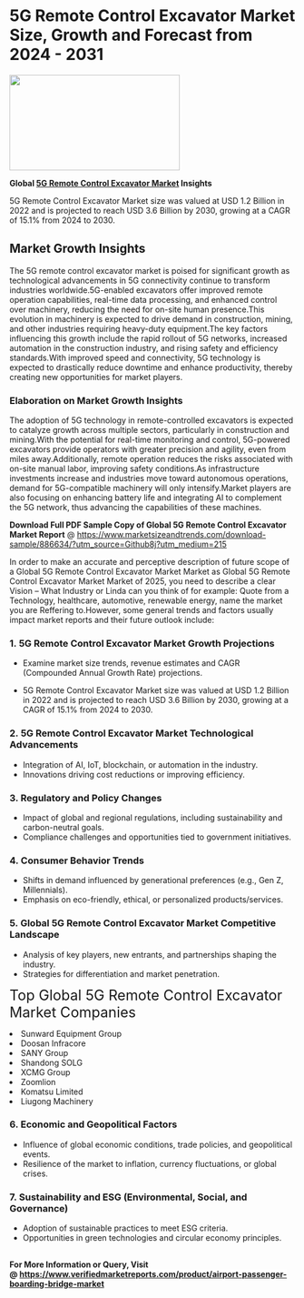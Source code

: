 <H1>5G Remote Control Excavator Market Size, Growth and Forecast from 2024 - 2031</H1><img class="aligncenter size-medium wp-image-584254" src="https://thirdeyenews.in/wp-content/uploads/2024/09/Global-Market-Research-300x168.jpeg" alt="" width="300" height="168" /><p><strong>Global&nbsp;<a href="https://www.marketsizeandtrends.com/download-sample/886634/?utm_source=Github8j?utm_medium=215">5G Remote Control Excavator Market</a> Insights</strong></p><p>5G Remote Control Excavator Market size was valued at USD 1.2 Billion in 2022 and is projected to reach USD 3.6 Billion by 2030, growing at a CAGR of 15.1% from 2024 to 2030.</p><p><h2>Market Growth Insights</h2> The 5G remote control excavator market is poised for significant growth as technological advancements in 5G connectivity continue to transform industries worldwide.5G-enabled excavators offer improved remote operation capabilities, real-time data processing, and enhanced control over machinery, reducing the need for on-site human presence.This evolution in machinery is expected to drive demand in construction, mining, and other industries requiring heavy-duty equipment.The key factors influencing this growth include the rapid rollout of 5G networks, increased automation in the construction industry, and rising safety and efficiency standards.With improved speed and connectivity, 5G technology is expected to drastically reduce downtime and enhance productivity, thereby creating new opportunities for market players.<h3>Elaboration on Market Growth Insights</h3> The adoption of 5G technology in remote-controlled excavators is expected to catalyze growth across multiple sectors, particularly in construction and mining.With the potential for real-time monitoring and control, 5G-powered excavators provide operators with greater precision and agility, even from miles away.Additionally, remote operation reduces the risks associated with on-site manual labor, improving safety conditions.As infrastructure investments increase and industries move toward autonomous operations, demand for 5G-compatible machinery will only intensify.Market players are also focusing on enhancing battery life and integrating AI to complement the 5G network, thus advancing the capabilities of these machines.<p><span class=""><strong>Download Full PDF Sample Copy of Global 5G Remote Control Excavator Market Report</strong> @ <a href="https://www.marketsizeandtrends.com/download-sample/886634/?utm_source=Github8j?utm_medium=215" target="_blank">https://www.marketsizeandtrends.com/download-sample/886634/?utm_source=Github8j?utm_medium=215</a></span></p><p>In order to make an accurate and perceptive description of future scope of a Global&nbsp;5G Remote Control Excavator Market Market as Global&nbsp;5G Remote Control Excavator Market Market of 2025, you need to describe a clear Vision &ndash; What Industry or Linda can you think of for example: Quote from a Technology, healthcare, automotive, renewable energy, name the market you are Reffering to.However, some general trends and factors usually impact market reports and their future outlook include:</p><h3>1.&nbsp;<strong>5G Remote Control Excavator Market Growth Projections</strong></h3><ul><li>Examine market size trends, revenue estimates and CAGR (Compounded Annual Growth Rate) projections.</li><li><p>5G Remote Control Excavator Market size was valued at USD 1.2 Billion in 2022 and is projected to reach USD 3.6 Billion by 2030, growing at a CAGR of 15.1% from 2024 to 2030.</p></li></ul><h3>2.&nbsp;<strong>5G Remote Control Excavator Market Technological Advancements</strong></h3><ul><li>Integration of AI, IoT, blockchain, or automation in the industry.</li><li>Innovations driving cost reductions or improving efficiency.</li></ul><h3>3.&nbsp;<strong>Regulatory and Policy Changes</strong></h3><ul><li>Impact of global and regional regulations, including sustainability and carbon-neutral goals.</li><li>Compliance challenges and opportunities tied to government initiatives.</li></ul><h3>4.&nbsp;<strong>Consumer Behavior Trends</strong></h3><ul><li>Shifts in demand influenced by generational preferences (e.g., Gen Z, Millennials).</li><li>Emphasis on eco-friendly, ethical, or personalized products/services.</li></ul><h3>5.&nbsp;<strong>Global 5G Remote Control Excavator Market Competitive Landscape</strong></h3><ul><li>Analysis of key players, new entrants, and partnerships shaping the industry.</li><li>Strategies for differentiation and market penetration.</li></ul><p data-pm-slice="1 1 []"><span style="color: inherit; font-family: inherit; font-size: 25px;">Top Global 5G Remote Control Excavator Market Companies</span></p><div class="" data-test-id=""><p><li>Sunward Equipment Group</li><li> Doosan Infracore</li><li> SANY Group</li><li> Shandong SOLG</li><li> XCMG Group</li><li> Zoomlion</li><li> Komatsu Limited</li><li> Liugong Machinery</li></p></div><h3>6.&nbsp;<strong>Economic and Geopolitical Factors</strong></h3><ul><li>Influence of global economic conditions, trade policies, and geopolitical events.</li><li>Resilience of the market to inflation, currency fluctuations, or global crises.</li></ul><h3>7.&nbsp;<strong>Sustainability and ESG (Environmental, Social, and Governance)</strong></h3><ul><li>Adoption of sustainable practices to meet ESG criteria.</li><li>Opportunities in green technologies and circular economy principles.</li></ul><h2><strong style="font-size: 14px;">For More Information or Query, Visit @&nbsp;</strong><a style="background-color: #ffffff; font-size: 14px;" href="https://www.marketsizeandtrends.com/report/5g-remote-control-excavator-market/" target="_blank">https://www.verifiedmarketreports.com/product/airport-passenger-boarding-bridge-market</a></h2>